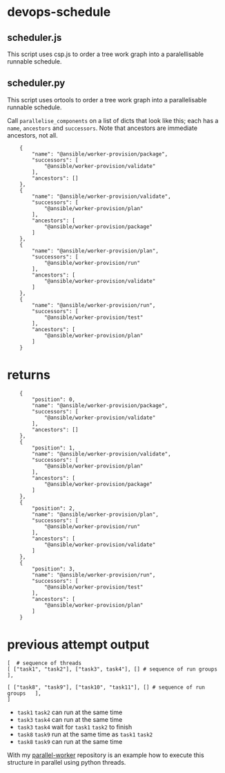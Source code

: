 # devops-schedule

## scheduler.js

This script uses csp.js to order a tree work graph into a paralellisable runnable schedule.

## scheduler.py
This script uses ortools to order a tree work graph into a parallelisable runnable schedule.

Call `parallelise_components` on a list of dicts that look like this; each has a `name`, `ancestors` and `successors`. Note that ancestors are immediate ancestors, not all.

```
    {
        "name": "@ansible/worker-provision/package",
        "successors": [
            "@ansible/worker-provision/validate"
        ],
        "ancestors": []
    },
    {
        "name": "@ansible/worker-provision/validate",
        "successors": [
            "@ansible/worker-provision/plan"
        ],
        "ancestors": [
            "@ansible/worker-provision/package"
        ]
    },
    {
        "name": "@ansible/worker-provision/plan",
        "successors": [
            "@ansible/worker-provision/run"
        ],
        "ancestors": [
            "@ansible/worker-provision/validate"
        ]
    },
    {
        "name": "@ansible/worker-provision/run",
        "successors": [
            "@ansible/worker-provision/test"
        ],
        "ancestors": [
            "@ansible/worker-provision/plan"
        ]
    }
```

# returns

```
    {
        "position": 0,
        "name": "@ansible/worker-provision/package",
        "successors": [
            "@ansible/worker-provision/validate"
        ],
        "ancestors": []
    },
    {
        "position": 1,
        "name": "@ansible/worker-provision/validate",
        "successors": [
            "@ansible/worker-provision/plan"
        ],
        "ancestors": [
            "@ansible/worker-provision/package"
        ]
    },
    {
        "position": 2,
        "name": "@ansible/worker-provision/plan",
        "successors": [
            "@ansible/worker-provision/run"
        ],
        "ancestors": [
            "@ansible/worker-provision/validate"
        ]
    },
    {
        "position": 3,
        "name": "@ansible/worker-provision/run",
        "successors": [
            "@ansible/worker-provision/test"
        ],
        "ancestors": [
            "@ansible/worker-provision/plan"
        ]
    }
```

# previous attempt output

```
[  # sequence of threads
[ ["task1", "task2"], ["task3", task4"], [] # sequence of run groups   ],

[ ["task8", "task9"], ["task10", "task11"], [] # sequence of run groups   ],
]
```

* `task1` `task2` can run at the same time
* `task3` `task4` can run at the same time
* `task3` `task4` wait for `task1` `task2` to finish
* `task8` `task9` run at the same time as `task1` `task2`
* `task8` `task9` can run at the same time

With my [parallel-worker](https://github.com/samsquire/parallel-workers) repository is an example how to execute this structure in parallel using python threads.
